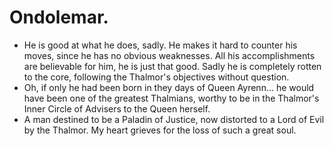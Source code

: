 # Ondolemar.

- He is good at what he does, sadly. He makes it hard to counter his moves, since he has no obvious weaknesses. All his accomplishments are believable for him, he is just that good. Sadly he is completely rotten to the core, following the Thalmor's objectives without question.
- Oh, if only he had been born in they days of Queen Ayrenn... he would have been one of the greatest Thalmians, worthy to be in the Thalmor's Inner Circle of Advisers to the Queen herself.
- A man destined to be a Paladin of Justice, now distorted to a Lord of Evil by the Thalmor. My heart grieves for the loss of such a great soul.
